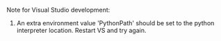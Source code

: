 
Note for Visual Studio development:
1. An extra environment value 'PythonPath' should be set to the python interpreter location. Restart VS and try again.